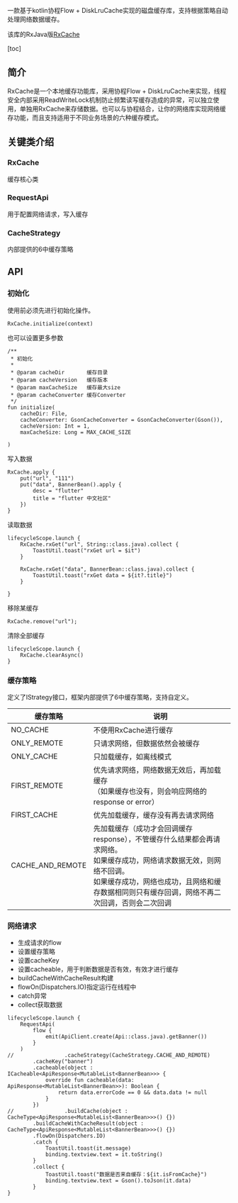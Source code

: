 一款基于kotlin协程Flow + DiskLruCache实现的磁盘缓存库，支持根据策略自动处理网络数据缓存。<br/>

该库的RxJava版[RxCache](https://github.com/jaaksi/RxJavaCache)

[toc]

## 简介
RxCache是一个本地缓存功能库，采用协程Flow + DiskLruCache来实现，线程安全内部采用ReadWriteLock机制防止频繁读写缓存造成的异常，可以独立使用，单独用RxCache来存储数据。也可以与协程结合，让你的网络库实现网络缓存功能，而且支持适用于不同业务场景的六种缓存模式。

## 关键类介绍
### RxCache
缓存核心类

### RequestApi
用于配置网络请求，写入缓存

### CacheStrategy
内部提供的6中缓存策略

## API
### 初始化
使用前必须先进行初始化操作。

```
RxCache.initialize(context)
```

也可以设置更多参数

```
/**
 * 初始化
 *
 * @param cacheDir       缓存目录
 * @param cacheVersion   缓存版本
 * @param maxCacheSize   缓存最大size
 * @param cacheConverter 缓存Converter
 */
fun initialize(
    cacheDir: File,
    cacheConverter: GsonCacheConverter = GsonCacheConverter(Gson()),
    cacheVersion: Int = 1,
    maxCacheSize: Long = MAX_CACHE_SIZE

)
```

写入数据

```
RxCache.apply {
    put("url", "111")
    put("data", BannerBean().apply {
        desc = "flutter"
        title = "flutter 中文社区"
    })
}
```

读取数据

```
lifecycleScope.launch {
    RxCache.rxGet("url", String::class.java).collect {
        ToastUtil.toast("rxGet url = $it")
    }

    RxCache.rxGet("data", BannerBean::class.java).collect {
        ToastUtil.toast("rxGet data = ${it?.title}")
    }

}
```

移除某缓存

```
RxCache.remove("url");
```

清除全部缓存

```
lifecycleScope.launch {
    RxCache.clearAsync()
}
```

### 缓存策略
定义了IStrategy接口，框架内部提供了6中缓存策略，支持自定义。

缓存策略 | 说明
---|---
NO_CACHE | 不使用RxCache进行缓存
ONLY_REMOTE | 只请求网络，但数据依然会被缓存
ONLY_CACHE |  只加载缓存，如离线模式
FIRST_REMOTE | 优先请求网络，网络数据无效后，再加载缓存<br/>（如果缓存也没有，则会响应网络的response or error）
FIRST_CACHE | 优先加载缓存，缓存没有再去请求网络
CACHE_AND_REMOTE | 先加载缓存（成功才会回调缓存response），不管缓存什么结果都会再请求网络。<br/>如果缓存成功，网络请求数据无效，则网络不回调。<br/>如果缓存成功，网络也成功，且网络和缓存数据相同则只有缓存回调，网络不再二次回调，否则会二次回调

### 网络请求
- 生成请求的flow
- 设置缓存策略
- 设置cacheKey
- 设置cacheable，用于判断数据是否有效，有效才进行缓存
- buildCacheWithCacheResult构建
- flowOn(Dispatchers.IO)指定运行在线程中
- catch异常
- collect获取数据

```
lifecycleScope.launch {
    RequestApi(
        flow {
            emit(ApiClient.create(Api::class.java).getBanner())
        }
    )
//                .cacheStrategy(CacheStrategy.CACHE_AND_REMOTE)
        .cacheKey("banner")
        .cacheable(object : ICacheable<ApiResponse<MutableList<BannerBean>>> {
            override fun cacheable(data: ApiResponse<MutableList<BannerBean>>): Boolean {
                return data.errorCode == 0 && data.data != null
            }
        })
//                .buildCache(object : CacheType<ApiResponse<MutableList<BannerBean>>>() {})
        .buildCacheWithCacheResult(object : CacheType<ApiResponse<MutableList<BannerBean>>>() {})
        .flowOn(Dispatchers.IO)
        .catch {
            ToastUtil.toast(it.message)
            binding.textview.text = it.toString()
        }
        .collect {
            ToastUtil.toast("数据是否来自缓存：${it.isFromCache}")
            binding.textview.text = Gson().toJson(it.data)
        }
}
```

